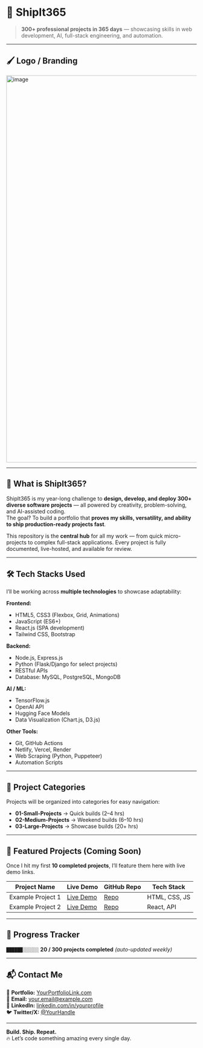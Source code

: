 # 🚀 ShipIt365

> **300+ professional projects in 365 days** — showcasing skills in web development, AI, full-stack engineering, and automation.

---

## 🖌 Logo / Branding  
<img width="1536" height="1024" alt="image" src="https://github.com/user-attachments/assets/2d771a03-8b70-4588-8ec3-6ea537c2770c" />

---

## 📖 What is ShipIt365?  
ShipIt365 is my year-long challenge to **design, develop, and deploy 300+ diverse software projects** — all powered by creativity, problem-solving, and AI-assisted coding.  
The goal? To build a portfolio that **proves my skills, versatility, and ability to ship production-ready projects fast**.

This repository is the **central hub** for all my work — from quick micro-projects to complex full-stack applications. Every project is fully documented, live-hosted, and available for review.

---

## 🛠 Tech Stacks Used  
I’ll be working across **multiple technologies** to showcase adaptability:

**Frontend:**
- HTML5, CSS3 (Flexbox, Grid, Animations)
- JavaScript (ES6+)
- React.js (SPA development)
- Tailwind CSS, Bootstrap

**Backend:**
- Node.js, Express.js
- Python (Flask/Django for select projects)
- RESTful APIs
- Database: MySQL, PostgreSQL, MongoDB

**AI / ML:**
- TensorFlow.js
- OpenAI API
- Hugging Face Models
- Data Visualization (Chart.js, D3.js)

**Other Tools:**
- Git, GitHub Actions
- Netlify, Vercel, Render
- Web Scraping (Python, Puppeteer)
- Automation Scripts

---

## 📂 Project Categories  
Projects will be organized into categories for easy navigation:

- **01-Small-Projects** → Quick builds (2–4 hrs)
- **02-Medium-Projects** → Weekend builds (6–10 hrs)
- **03-Large-Projects** → Showcase builds (20+ hrs)

---

## 🌟 Featured Projects (Coming Soon)  
Once I hit my first **10 completed projects**, I’ll feature them here with live demo links.

| Project Name | Live Demo | GitHub Repo | Tech Stack |
|--------------|-----------|-------------|------------|
| Example Project 1 | [Live Demo](#) | [Repo](#) | HTML, CSS, JS |
| Example Project 2 | [Live Demo](#) | [Repo](#) | React, API |

---

## 📅 Progress Tracker  
`██████░░░░░░` **20 / 300 projects completed** *(auto-updated weekly)*

---

## 📬 Contact Me  
💼 **Portfolio:** [YourPortfolioLink.com](#)  
📧 **Email:** your.email@example.com  
🔗 **LinkedIn:** [linkedin.com/in/yourprofile](#)  
🐦 **Twitter/X:** [@YourHandle](#)  

---

**Build. Ship. Repeat.**  
🔥 Let’s code something amazing every single day.
